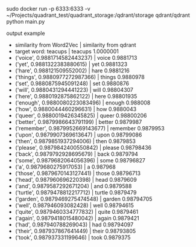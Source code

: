 sudo docker run -p 6333:6333 -v ~/Projects/quadrant_test/quadrant_storage:/qdrant/storage qdrant/qdrant
python main.py

output example
- similarity from Word2Vec            |     similarity from qdrant
- target word: teacups                |     teacups 1.0000001
- ('voice', 0.9881714582443237)       |     voice 0.9881713
- ('yet', 0.9881322383880615)         |     yet 0.9881323
- ('hare', 0.988121509552002)         |     hare 0.9881216
- ('things', 0.9880977272987366)      |     things 0.9880978
- ('set', 0.9880875945091248)         |     set 0.9880876
- ('will', 0.9880431294441223)        |     will 0.98804307
- ('here', 0.9880192875862122)        |     here 0.98801935
- ('enough', 0.9880080223083496)      |     enough 0.988008
- ('how', 0.9880044460296631)         |     how 0.9880043
- ('queer', 0.9880019426345825)       |     queer 0.98800206
- ('better', 0.9879986643791199)      |     better 0.9879987
- ('remember', 0.9879952669143677)    |     remember 0.9879953
- ('upon', 0.9879907369613647)        |     upon 0.98799086
- ('then', 0.9879851937294006)        |     then 0.9879853
- ('please', 0.9879842400550842)      |     please 0.98798436
- ('back', 0.9879792928695679)        |     back 0.9879794
- ('some', 0.9879682064056396)        |     some 0.98796827
- ('a', 0.9879680275917053)           |     a 0.987968
- ('those', 0.9879670143127441)       |     those 0.98796713
- ('head', 0.987960696220398)         |     head 0.9879609
- ('and', 0.9879587292671204)         |     and 0.9879588
- ('turtle', 0.9879478812217712)      |     turtle 0.9879479
- ('garden', 0.9879469275474548)      |     garden 0.98794705
- ('well', 0.987946093082428)         |     well 0.98794615
- ('quite', 0.9879460334777832)       |     quite 0.9879461
- ('again', 0.9879418015480042)       |     again 0.9879421
- ('had', 0.987940788269043)          |     had 0.98794097
- ('their', 0.987937867641449)        |     their 0.98793805
- ('took', 0.987937331199646)         |     took 0.9879375
